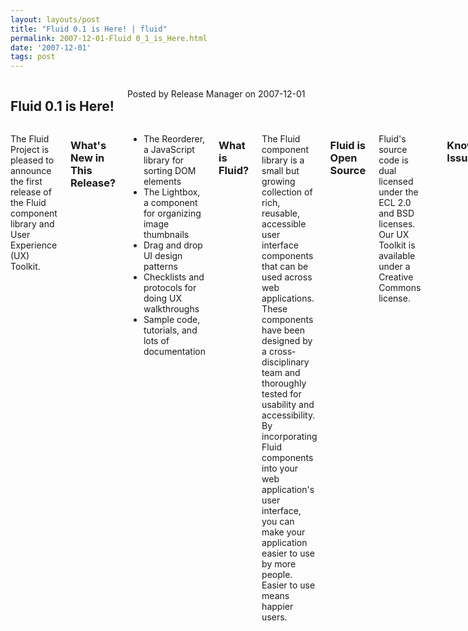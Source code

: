 ```yaml
---
layout: layouts/post
title: "Fluid 0.1 is Here! | fluid"
permalink: 2007-12-01-Fluid 0_1_is_Here.html
date: '2007-12-01'
tags: post
---
```

<section class="row">
   <div class="medium-6 columns">
      <h2 class="fluid-web-emphasized-text">Fluid 0.1 is Here!</h2>
      <p class="fluid-web-news-post-meta">
         Posted by Release Manager on 2007-12-01
      </p>
   </div>
   <div class="medium-6 columns">
      <p>The Fluid Project is pleased to announce the first release of the Fluid component library and User Experience (UX) Toolkit.</p>
      <h3>What&#39;s New in This Release?</h3>
      <ul>
         <li>The Reorderer, a JavaScript library for sorting DOM elements </li>
         <li>The Lightbox, a component for organizing image thumbnails </li>
         <li>Drag and drop UI design patterns </li>
         <li>Checklists and protocols for doing UX walkthroughs</li>
         <li>Sample code, tutorials, and lots of documentation</li>
      </ul>
      <h3>What is Fluid?</h3>
      <p>The Fluid component library is a small but growing collection of rich,  reusable, accessible user interface
       components that can be used across  web applications. These components have been designed by a  cross-disciplinary
       team and thoroughly tested for usability and  accessibility. By incorporating Fluid components into your web
       application&#39;s user interface, you can make your application easier to  use by more people. Easier to
       use means happier users. </p>
      <h3>Fluid is Open Source</h3>
      <p>Fluid&#39;s source code is dual licensed under the ECL 2.0 and BSD licenses.  Our UX Toolkit is available
       under a Creative Commons license.</p>
      <p>
      <h3>Known Issues </h3>
       Fluid is still in early development, and this release has a number of  known issues. API changes will be coming
       in the future, so for now, we  encourage you to use 0.1 for experimentation and prototyping. Check the
       README.txt file in the download package for a list of known issues. </p>
      <p>Thanks to everyone in the community for their hard work on this release!</p>
   </div>
</section>
